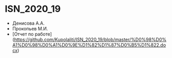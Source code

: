 # ISN_2020_19
* Денисова А.А.
* Прокопьев М.И.
* [Отчет по работе] (https://github.com/Kupolaliti/ISN_2020_19/blob/master/%D0%98%D0%A1%D0%98%D0%A1%D0%9E%D1%82%D1%87%D0%B5%D1%822.docx)
